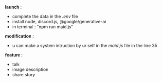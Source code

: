 **launch** :
- complete the data in the _.env_ file
- install node, discord.js, @google/generative-ai
- in terminal : "npm run maid.js"

**modification** :
- u can make a system intruction by ur self in the _maid.js_ file in the line 35

**feature** :
- talk
- image description
- share story
